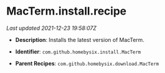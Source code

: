 # MacTerm.install.recipe

_Last updated 2021-12-23 19:58:07Z_

- **Description**: Installs the latest version of MacTerm.

- **Identifier**: `com.github.homebysix.install.MacTerm`

- **Parent Recipes**: `com.github.homebysix.download.MacTerm`
